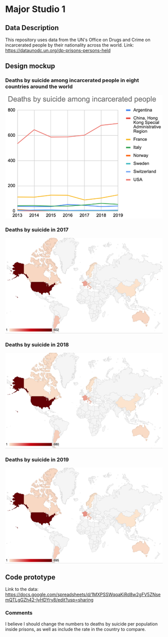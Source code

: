 
# Major Studio 1
## Data Description

This repository uses data from the UN's Office on Drugs and Crime on incarcerated people by their nationality across the world.
Link: https://dataunodc.un.org/dp-prisons-persons-held
## Design mockup

### Deaths by suicide among incarcerated people in eight countries around the world
![alt text](deathsbysuicide.png)

### Deaths by suicide in 2017
![alt text](Deathsbysuicide2017.png)

### Deaths by suicide in 2018
![alt text](Deathsbysuicide2018.png)

### Deaths by suicide in 2019
![alt text](Deathsbysuicide2019.png)

## Code prototype
Link to the data: https://docs.google.com/spreadsheets/d/1MXPSSWqqaKiRd8w2gFV5ZNsemQTLgGZh42-IyHDYry8/edit?usp=sharing


### Comments
I believe I should change the numbers to deaths by suicide per population inside prisons, as well as include the rate in the country to compare.

